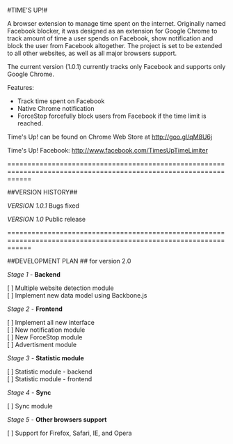 #TIME'S UP!#

A browser extension to manage time spent on the internet.
Originally named Facebook blocker, it was designed as an extension for Google Chrome 
to track amount of time a user spends on Facebook, show notification and block the user from Facebook altogether.
The project is set to be extended to all other websites, as well as all major browsers support.

The current version (1.0.1) currently tracks only Facebook and supports only Google Chrome.

Features:
- Track time spent on Facebook
- Native Chrome notification
- ForceStop forcefully block users from Facebook if the time limit is reached.

Time's Up! can be found on Chrome Web Store at http://goo.gl/qM8U6j

Time's Up! Facebook: http://www.facebook.com/TimesUpTimeLimiter

==================================================================================================================

##VERSION HISTORY##

*VERSION 1.0.1*
Bugs fixed

*VERSION 1.0*
Public release

==================================================================================================================

##DEVELOPMENT PLAN ##
for version 2.0

*Stage 1* - **Backend**

[ ] Multiple website detection module  
[ ] Implement new data model using Backbone.js  

*Stage 2* - **Frontend**

[ ] Implement all new interface  
[ ] New notification module  
[ ] New ForceStop module  
[ ] Advertisment module  

*Stage 3* - **Statistic module**

[ ] Statistic module - backend  
[ ] Statistic module - frontend  

*Stage 4* - **Sync**

[ ] Sync module  

*Stage 5* - **Other browsers support**

[ ] Support for Firefox, Safari, IE, and Opera  
